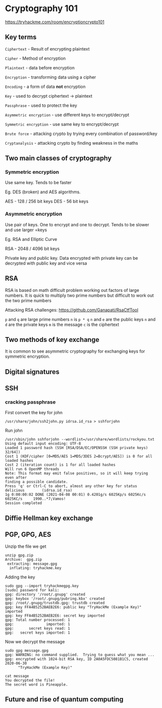 # Cryptography 101

https://tryhackme.com/room/encryptioncrypto101

## Key terms

`Ciphertext` - Result of encrypting plaintext

`Cipher` - Method of encryption

`Plaintext` - data before encryption

`Encryption` - transforming data using a cipher

`Encoding` - a form of data **not** encryption

`Key` - used to decrypt ciphertext -> plaintext

`Passphrase` - used to protect the key

`Asymmetric encryption` - use different keys to encrypt/decrypt

`Symmetric encryption` - use same key to encrypt/decrypt

`Brute force` - attacking crypto by trying every combination of password/key

`Cryptanalysis` - attacking crypto by finding weakness in the maths

## Two main classes of cryptography

### Symmetric encryption

Use same key. Tends to be faster

Eg. DES (broken) and AES algorithms.

AES - 128 / 256 bit keys
DES - 56 bit keys

### Asymmetric encryption

Use pair of keys. One to encrypt and one to decrypt. Tends to be slower and use larger =keys

Eg. RSA and Elliptic Curve

RSA - 2048 / 4096 bit keys

Private key and public key. Data encrypted with private key can be decrypted with public key and vice versa

## RSA

RSA is based on math difficult problem working out factors of large numbers. 
It is quick to multiply two prime numbers but difficult to work out the two prime numbers

Attacking RSA challenges: https://github.com/Ganapati/RsaCtfTool

`p` and `q` are large prime numbers
`n` is `p * q`
`n` and `e` are the public keys
`n` and `d` are the private keys
`m` is the message
`c` is the ciphertext

## Two methods of key exchange

It is common to see asymmetric cryptography for exchanging keys for symmetric encryption.

## Digital signatures

## SSH

### cracking passphrase

First convert the key for john
```
/usr/share/john/ssh2john.py idrsa.id_rsa > sshforjohn
```

Run john
```
/usr/sbin/john sshforjohn --wordlist=/usr/share/wordlists/rockyou.txt
Using default input encoding: UTF-8
Loaded 1 password hash (SSH [RSA/DSA/EC/OPENSSH (SSH private keys) 32/64])
Cost 1 (KDF/cipher [0=MD5/AES 1=MD5/3DES 2=Bcrypt/AES]) is 0 for all loaded hashes
Cost 2 (iteration count) is 1 for all loaded hashes
Will run 6 OpenMP threads
Note: This format may emit false positives, so it will keep trying even after
finding a possible candidate.
Press 'q' or Ctrl-C to abort, almost any other key for status
delicious        (idrsa.id_rsa)
1g 0:00:00:02 DONE (2021-04-08 00:01) 0.4201g/s 6025Kp/s 6025Kc/s 6025KC/s     1990..*7¡Vamos!
Session completed
```

## Diffie Hellman key exchange

## PGP, GPG, AES

Unzip the file we get 
```
unzip gpg.zip 
Archive:  gpg.zip
 extracting: message.gpg             
  inflating: tryhackme.key
```

Adding the key 
```
sudo gpg --import tryhackmegpg.key 
[sudo] password for kali: 
gpg: directory '/root/.gnupg' created
gpg: keybox '/root/.gnupg/pubring.kbx' created
gpg: /root/.gnupg/trustdb.gpg: trustdb created
gpg: key FFA4B5252BAEB2E6: public key "TryHackMe (Example Key)" imported
gpg: key FFA4B5252BAEB2E6: secret key imported
gpg: Total number processed: 1
gpg:               imported: 1
gpg:       secret keys read: 1
gpg:   secret keys imported: 1
```

Now we decrypt the message
```
sudo gpg message.gpg 
gpg: WARNING: no command supplied.  Trying to guess what you mean ...
gpg: encrypted with 1024-bit RSA key, ID 2A0A5FDC5081B1C5, created 2020-06-30
      "TryHackMe (Example Key)"

cat message
You decrypted the file!
The secret word is Pineapple.
```

## Future and rise of quantum computing
